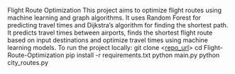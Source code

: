 Flight Route Optimization
This project aims to optimize flight routes using machine learning and graph algorithms. It uses Random Forest for predicting travel times and Dijkstra’s algorithm for finding the shortest path.
It predicts travel times between airports, finds the shortest flight route based on input destinations and optimize travel times using machine learning models.
To run the project locally: 
git clone <[repo_url](https://github.com/Atharva-099/Flight-Route-Optimization)>
cd Flight-Route-Optimization
pip install -r requirements.txt
python main.py
python city_routes.py
